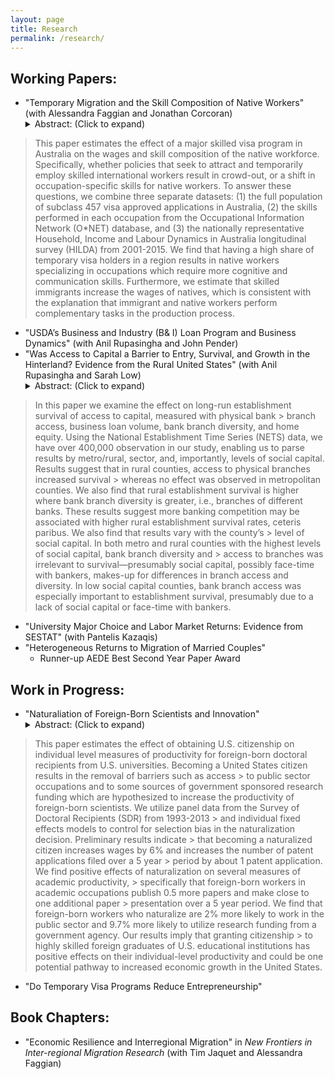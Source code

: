 ```yaml
---
layout: page
title: Research
permalink: /research/
---
```

## Working Papers: 
* "Temporary Migration and the Skill Composition of Native Workers" (with Alessandra Faggian and Jonathan Corcoran)
  <details>
      <summary>Abstract: (Click to expand)</summary>
> This paper estimates the effect of a major skilled visa program in Australia on the wages and skill composition of the native workforce. Specifically, whether policies that seek to attract and temporarily employ skilled international workers result in crowd-out, or a shift in occupation-specific skills for native workers. To answer these questions, we combine three separate  datasets: (1) the full population of subclass 457 visa approved applications in Australia, (2) the skills performed in each 
occupation from the Occupational Information Network (O*NET) database, and (3) the nationally representative Household, Income and Labour Dynamics in Australia longitudinal survey (HILDA) from 2001-2015. We find that having a high share of temporary 
visa holders in a region results in native workers specializing in occupations which require more cognitive and communication skills. Furthermore, we estimate that skilled immigrants increase the wages of natives, which is consistent with the 
explanation that immigrant and native workers perform complementary tasks in the production process. 
    </details>
* "USDA’s Business and Industry (B& I) Loan Program and Business Dynamics" (with Anil Rupasingha and John Pender)
* "Was Access to Capital a Barrier to Entry, Survival, and Growth in the Hinterland? Evidence from the Rural United States" (with Anil Rupasingha and Sarah Low)
  <details>
      <summary>Abstract: (Click to expand)</summary>
> In this paper we examine the effect on long-run establishment survival of access to capital, measured with physical bank > branch access, business loan volume, bank branch diversity, and home equity.  Using the National Establishment Time Series 
> (NETS) data, we have over 400,000 observation in our study, enabling us to parse results by metro/rural, sector, and, 
> importantly, levels of social capital.  Results suggest that in rural counties, access to physical branches increased survival > whereas no effect was observed in metropolitan counties. We also find that rural establishment survival is higher where bank 
> branch diversity is greater, i.e., branches of different banks. These results suggest more banking competition may be 
> associated with higher rural establishment survival rates, ceteris paribus.  We also find that results vary with the county’s > level of social capital. In both metro and rural counties with the highest levels of social capital, bank branch diversity and > access to branches was irrelevant to survival—presumably social capital, possibly face-time with bankers, makes-up for 
> differences in branch access and diversity. In low social capital counties, bank branch access was especially important to 
> establishment survival, presumably due to a lack of social capital or face-time with bankers. 
    </details>
* "University Major Choice and Labor Market Returns: Evidence from SESTAT" (with Pantelis Kazaqis)
* "Heterogeneous Returns to Migration of Married Couples"
	* Runner-up AEDE Best Second Year Paper Award
	
## Work in Progress:
* "Naturaliation of Foreign-Born Scientists and Innovation"
  <details>
      <summary>Abstract: (Click to expand)</summary>
> This paper estimates the effect of obtaining U.S. citizenship on individual level measures of productivity for foreign-born 
> doctoral recipients from U.S. universities. Becoming a United States citizen results in the removal of barriers such as access > to public sector occupations and to some sources of government sponsored research funding which are hypothesized to increase 
> the productivity of foreign-born scientists. We utilize panel data from the Survey of Doctoral Recipients (SDR) from 1993-2013 > and individual fixed effects models to control for selection bias in the naturalization decision. Preliminary results indicate > that becoming a naturalized citizen increases wages by 6% and increases the number of patent applications filed over a 5 year > period by about 1 patent application. We find positive effects of naturalization on several measures of academic productivity, > specifically that foreign-born workers in academic occupations publish 0.5 more papers and make close to one additional paper > presentation over a 5 year period. We find that foreign-born workers who naturalize are 2% more likely to work in the public 
> sector and 9.7% more likely to utilize research funding from a government agency. Our results imply that granting citizenship > to highly skilled foreign graduates of U.S. educational institutions has positive effects on their individual-level 
> productivity and could be one potential pathway to increased economic growth in the United States.  
    </details>
* "Do Temporary Visa Programs Reduce Entrepreneurship"

## Book Chapters:
* "Economic Resilience and Interregional Migration" in *New Frontiers in Inter-regional Migration Research* (with Tim Jaquet and Alessandra Faggian)

